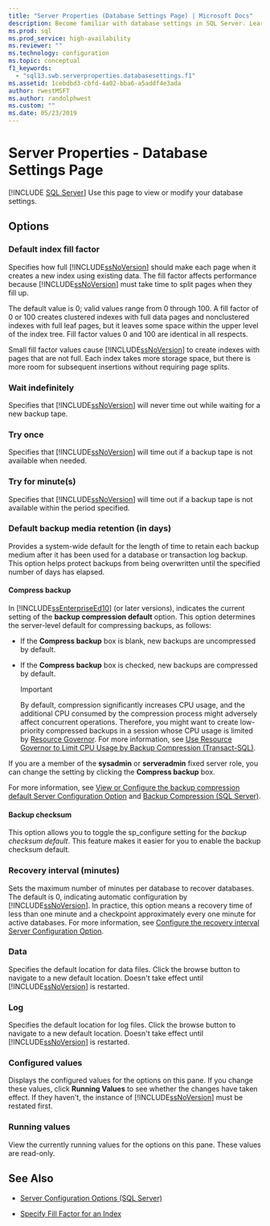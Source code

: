 ```yaml
---
title: "Server Properties (Database Settings Page) | Microsoft Docs"
description: Become familiar with database settings in SQL Server. Learn about options that control backup behavior, fill factors, file locations, and other properties.
ms.prod: sql
ms.prod_service: high-availability
ms.reviewer: ""
ms.technology: configuration
ms.topic: conceptual
f1_keywords: 
  - "sql13.swb.serverproperties.databasesettings.f1"
ms.assetid: 1cebdbd3-cbfd-4a02-bba6-a5addf4e3ada
author: rwestMSFT
ms.author: randolphwest
ms.custom: ""
ms.date: 05/23/2019
---
```


# Server Properties - Database Settings Page

 [!INCLUDE [SQL Server](../../includes/applies-to-version/sqlserver.md)]
  Use this page to view or modify your database settings.  
  
## Options

### Default index fill factor

Specifies how full [!INCLUDE[ssNoVersion](../../includes/ssnoversion-md.md)] should make each page when it creates a new index using existing data. The fill factor affects performance because [!INCLUDE[ssNoVersion](../../includes/ssnoversion-md.md)] must take time to split pages when they fill up.
  
The default value is 0; valid values range from 0 through 100. A fill factor of 0 or 100 creates clustered indexes with full data pages and nonclustered indexes with full leaf pages, but it leaves some space within the upper level of the index tree. Fill factor values 0 and 100 are identical in all respects.
  
Small fill factor values cause [!INCLUDE[ssNoVersion](../../includes/ssnoversion-md.md)] to create indexes with pages that are not full. Each index takes more storage space, but there is more room for subsequent insertions without requiring page splits.
  
### Wait indefinitely

Specifies that [!INCLUDE[ssNoVersion](../../includes/ssnoversion-md.md)] will never time out while waiting for a new backup tape.  

### Try once

Specifies that [!INCLUDE[ssNoVersion](../../includes/ssnoversion-md.md)] will time out if a backup tape is not available when needed.

### Try for minute(s)

Specifies that [!INCLUDE[ssNoVersion](../../includes/ssnoversion-md.md)] will time out if a backup tape is not available within the period specified.  

### Default backup media retention (in days)

Provides a system-wide default for the length of time to retain each backup medium after it has been used for a database or transaction log backup. This option helps protect backups from being overwritten until the specified number of days has elapsed.  

#### Compress backup

In [!INCLUDE[ssEnterpriseEd10](../../includes/ssenterpriseed10-md.md)] (or later versions), indicates the current setting of the **backup compression default** option. This option determines the server-level default for compressing backups, as follows:

- If the **Compress backup** box is blank, new backups are uncompressed by default.

- If the **Compress backup** box is checked, new backups are compressed by default.
  
    > [!IMPORTANT]
    >  By default, compression significantly increases CPU usage, and the additional CPU consumed by the compression process might adversely affect concurrent operations. Therefore, you might want to create low-priority compressed backups in a session whose CPU usage is limited by [Resource Governor](../../relational-databases/resource-governor/resource-governor.md). For more information, see [Use Resource Governor to Limit CPU Usage by Backup Compression &#40;Transact-SQL&#41;](../../relational-databases/backup-restore/use-resource-governor-to-limit-cpu-usage-by-backup-compression-transact-sql.md).
  
If you are a member of the **sysadmin** or **serveradmin** fixed server role, you can change the setting by clicking the **Compress backup** box.  
  
For more information, see [View or Configure the backup compression default Server Configuration Option](../../database-engine/configure-windows/view-or-configure-the-backup-compression-default-server-configuration-option.md) and [Backup Compression &#40;SQL Server&#41;](../../relational-databases/backup-restore/backup-compression-sql-server.md).  

#### Backup checksum

This option allows you to toggle the sp_configure setting for the *backup checksum default*. This feature makes it easier for you to enable the backup checksum default.

### Recovery interval (minutes)

Sets the maximum number of minutes per database to recover databases. The default is 0, indicating automatic configuration by [!INCLUDE[ssNoVersion](../../includes/ssnoversion-md.md)]. In practice, this option means a recovery time of less than one minute and a checkpoint approximately every one minute for active databases. For more information, see [Configure the recovery interval Server Configuration Option](../../database-engine/configure-windows/configure-the-recovery-interval-server-configuration-option.md).  
  
### Data

Specifies the default location for data files. Click the browse button to navigate to a new default location. Doesn't take effect until [!INCLUDE[ssNoVersion](../../includes/ssnoversion-md.md)] is restarted.  
  
### Log
  
Specifies the default location for log files. Click the browse button to navigate to a new default location. Doesn't take effect until [!INCLUDE[ssNoVersion](../../includes/ssnoversion-md.md)] is restarted.  
  
### Configured values

Displays the configured values for the options on this pane. If you change these values, click **Running Values** to see whether the changes have taken effect. If they haven't, the instance of [!INCLUDE[ssNoVersion](../../includes/ssnoversion-md.md)] must be restated first.  
  
### Running values

View the currently running values for the options on this pane. These values are read-only.  
  
## See Also

- [Server Configuration Options &#40;SQL Server&#41;](../../database-engine/configure-windows/server-configuration-options-sql-server.md)

- [Specify Fill Factor for an Index](../../relational-databases/indexes/specify-fill-factor-for-an-index.md)
